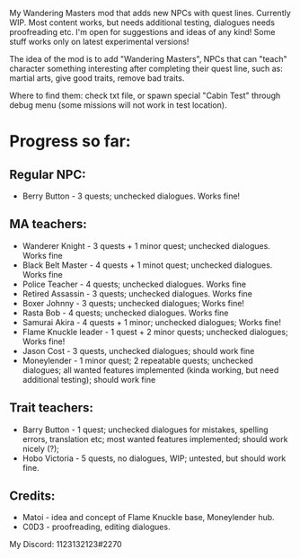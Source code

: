 My Wandering Masters mod that adds new NPCs with quest lines. Currently WIP. Most content works, but needs additional testing, dialogues needs proofreading etc. I'm open for suggestions and ideas of any kind! Some stuff works only on latest experimental versions!

The idea of the mod is to add "Wandering Masters", NPCs that can "teach" character something interesting after completing their quest line, such as: martial arts, give good traits, remove bad traits.

Where to find them: check txt file, or spawn special "Cabin Test" through debug menu (some missions will not work in test location).

# Progress so far:

##  Regular NPC:
* Berry Button - 3 quests; unchecked dialogues. Works fine!
	
## MA teachers:
* Wanderer Knight - 3 quests + 1 minor quest; unchecked dialogues. Works fine
* Black Belt Master - 4 quests + 1 minot quest; unchecked dialogues. Works fine
* Police Teacher - 4 quests; unchecked dialogues. Works fine
* Retired Assassin - 3 quests; unchecked dialogues. Works fine
* Boxer Johnny - 3 quests; unchecked dialogues; Works fine!
* Rasta Bob - 4 quests; unchecked dialogues. Works fine
* Samurai Akira - 4 quests + 1 minor; unchecked dialogues; Works fine!
* Flame Knuckle leader - 1 quest + 2 minor quests; unchecked dialogues; Works fine!
* Jason Cost - 3 quests, unchecked dialogues; should work fine
* Moneylender - 1 minor quest; 2 repeatable quests; unchecked dialogues; all wanted features implemented (kinda working, but need additional testing); should work fine

## Trait teachers:
* Barry Button - 1 quest; unchecked dialogues for mistakes, spelling errors, translation etc; most wanted features implemented; should work nicely (?);
* Hobo Victoria - 5 quests, no dialogues, WIP; untested, but should work fine.

## Credits:
* Matoi - idea and concept of Flame Knuckle base, Moneylender hub.
* C0D3 - proofreading, editing dialogues.

My Discord: 1123132123#2270
